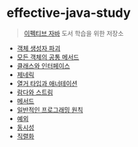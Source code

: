 # effective-java-study
> [이펙티브 자바](https://ebook.insightbook.co.kr/book/66) 도서 학습을 위한 저장소


- [객체 생성자 파괴](https://github.com/yummygyudon/effective-java-study/tree/main/%EA%B0%9D%EC%B2%B4_%EC%83%9D%EC%84%B1%EC%9E%90_%ED%8C%8C%EA%B4%B4)
- [모든 객체의 공통 메서드](https://github.com/yummygyudon/effective-java-study/tree/main/%eb%aa%a8%eb%93%a0_%ea%b0%9d%ec%b2%b4%ec%9d%98_%ea%b3%b5%ed%86%b5_%eb%a9%94%ec%84%9c%eb%93%9c)
- [클래스와 인터페이스]()
- [제네릭]()
- [열거 타입과 애너테이션]()
- [람다와 스트림]()
- [메서드]()
- [일반적인 프로그래밍 원칙]()
- [예외]()
- [동시성]()
- [직렬화]()
